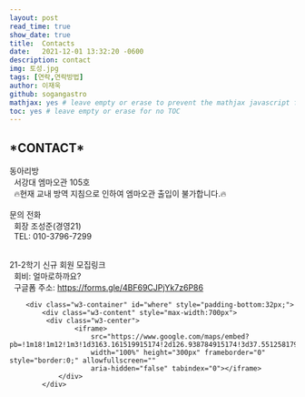 ```yaml
---
layout: post
read_time: true
show_date: true
title:  Contacts
date:   2021-12-01 13:32:20 -0600
description: contact
img: 토성.jpg
tags: [연락,연락방법]
author: 이재욱
github: sogangastro
mathjax: yes # leave empty or erase to prevent the mathjax javascript from loading
toc: yes # leave empty or erase for no TOC
---
```

<h2>*CONTACT*</h2>

동아리방<br>
&nbsp;&nbsp;서강대 엠마오관 105호<br>
&nbsp;&nbsp;🔥현재 교내 방역 지침으로 인하여 엠마오관 출입이 불가합니다.🔥<br>
<br>
문의 전화<br>
&nbsp;&nbsp;회장 조성준(경영21) <br>
&nbsp;&nbsp;TEL: 010-3796-7299<br><br>

21-2학기 신규 회원 모집링크<br>
&nbsp;&nbsp;회비: 얼마로하까요? <br>
&nbsp;&nbsp;구글폼 주소: <https://forms.gle/4BF69CJPjYk7z6P86>


<!-- Contact/Area Container -->
        <div class="w3-container" id="where" style="padding-bottom:32px;">
            <div class="w3-content" style="max-width:700px">
             <div class="w3-center">
                    <iframe>
                        src="https://www.google.com/maps/embed?pb=!1m18!1m12!1m3!1d3163.161519915174!2d126.938784915174!3d37.55125817980072!2m3!1f0!2f0!3f0!3m2!1i1024!2i768!4f13.1!3m3!1m2!1s0x357c99ad09252d45%3A0x97e3c5ba9df7d59a!2z7ISc6rCV64yA7ZWZ6rWQIOyXoOuniOyYpOq0gA!5e0!3m2!1sko!2skr!4v1612501873366!5m2!1sko!2skr"
                        width="100%" height="300px" frameborder="0" style="border:0;" allowfullscreen=""
                        aria-hidden="false" tabindex="0"></iframe>
                </div>
            </div>

